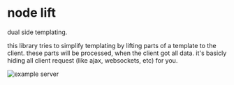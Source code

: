 # node lift

dual side templating.

this library tries to simplify templating by lifting parts of a template to
the client. these parts will be processed, when the client got all data.
it's basicly hiding all client request (like ajax, websockets, etc) for you.

![example server](/src/example/server.coffee)
